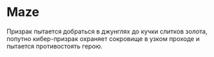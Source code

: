 # Maze
Призрак пытается добраться в джунглях до кучки слитков золота, попутно кибер-призрак охраняет сокровище в узком проходе и пытается противостоять герою.
